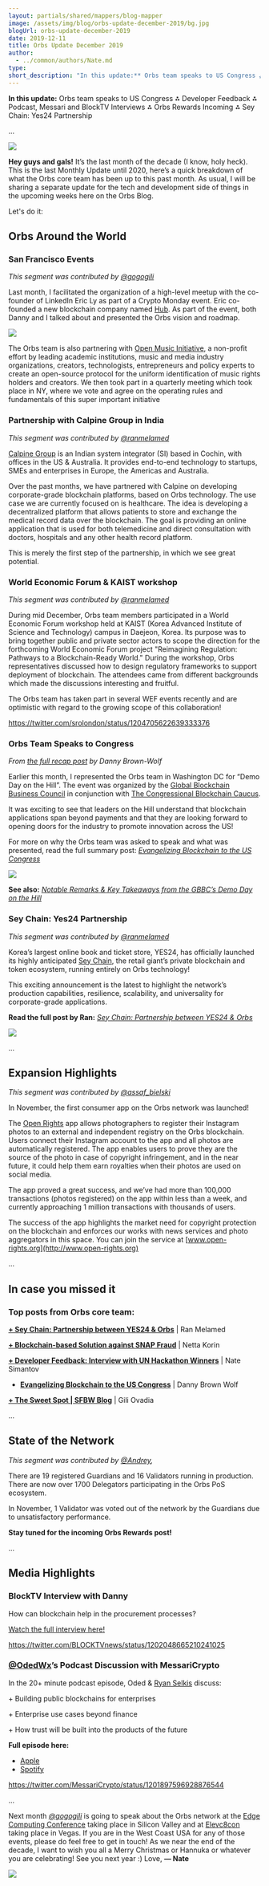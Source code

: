 ```yaml
---
layout: partials/shared/mappers/blog-mapper
image: /assets/img/blog/orbs-update-december-2019/bg.jpg
blogUrl: orbs-update-december-2019
date: 2019-12-11
title: Orbs Update December 2019
author:
  - ../common/authors/Nate.md
type:
short_description: "In this update:** Orbs team speaks to US Congress ⁂ Developer Feedback ⁂ Podcast, Messari and BlockTV Interviews ⁂ Orbs Rewards Incoming ⁂ Sey Chain: Yes24 Partnership"
---
```


**In this update:** Orbs team speaks to US Congress ⁂ Developer Feedback ⁂ Podcast, Messari and BlockTV Interviews ⁂ Orbs Rewards Incoming ⁂ Sey Chain: Yes24 Partnership

...

![](/assets/img/blog/orbs-update-december-2019/image1-scaled-e1576138625674.jpeg)

**Hey guys and gals!** It’s the last month of the decade (I know, holy heck). This is the last Monthly Update until 2020, here’s a quick breakdown of what the Orbs core team has been up to this past month. As usual, I will be sharing a separate update for the tech and development side of things in the upcoming weeks here on the Orbs Blog.

Let's do it:

## Orbs Around the World

### **San Francisco Events**

_This segment was contributed by [@gogogili](https://twitter.com/gogogili)_

Last month, I facilitated the organization of a high-level meetup with the co-founder of LinkedIn Eric Ly as part of a Crypto Monday event. Eric co-founded a new blockchain company named [Hub](https://joinhub.com/). As part of the event, both Danny and I talked about and presented the Orbs vision and roadmap.

![](/assets/img/blog/orbs-update-december-2019/cmondayfinal.jpg)

The Orbs team is also partnering with [Open Music Initiative](https://open-music.org/about), a non-profit effort by leading academic institutions, music and media industry organizations, creators, technologists, entrepreneurs and policy experts to create an open-source protocol for the uniform identification of music rights holders and creators. We then took part in a quarterly meeting which took place in NY, where we vote and agree on the operating rules and fundamentals of this super important initiative

### **Partnership with Calpine Group in India**

_This segment was contributed by [@ranmelamed](https://twitter.com/ranmelamed)_

[Calpine Group](https://www.calpinetech.com/) is an Indian system integrator (SI) based in Cochin, with offices in the US & Australia. It provides end-to-end technology to startups, SMEs and enterprises in Europe, the Americas and Australia.

Over the past months, we have partnered with Calpine on developing corporate-grade blockchain platforms, based on Orbs technology. The use case we are currently focused on is healthcare. The idea is developing a decentralized platform that allows patients to store and exchange the medical record data over the blockchain. The goal is providing an online application that is used for both telemedicine and direct consultation with doctors, hospitals and any other health record platform.

This is merely the first step of the partnership, in which we see great potential.

### World Economic Forum & KAIST workshop

_This segment was contributed by [@ranmelamed](https://twitter.com/ranmelamed)_

During mid December, Orbs team members participated in a World Economic Forum workshop held at KAIST (Korea Advanced Institute of Science and Technology) campus in Daejeon, Korea. Its purpose was to bring together public and private sector actors to scope the direction for the forthcoming World Economic Forum project "Reimagining Regulation: Pathways to a Blockchain-Ready World." During the workshop, Orbs representatives discussed how to design regulatory frameworks to support deployment of blockchain. The attendees came from different backgrounds which made the discussions interesting and fruitful.

The Orbs team has taken part in several WEF events recently and are optimistic with regard to the growing scope of this collaboration!

https://twitter.com/srolondon/status/1204705622639333376

### **Orbs Team Speaks to Congress**

_From [the full recap post](https://www.orbs.com/demo-day-on-the-hill-takeaways/) by Danny Brown-Wolf_

Earlier this month, I represented the Orbs team in Washington DC for “Demo Day on the Hill”. The event was organized by the [Global Blockchain Business Council](https://gbbcouncil.org/) in conjunction with [The Congressional Blockchain Caucus](https://soto.house.gov/media/press-releases/rep-darren-soto-named-co-chair-congressional-blockchain-caucus).

It was exciting to see that leaders on the Hill understand that blockchain applications span beyond payments and that they are looking forward to opening doors for the industry to promote innovation across the US!

For more on why the Orbs team was asked to speak and what was presented, read the full summary post: _[Evangelizing Blockchain to the US Congress](https://www.orbs.com/demo-day-on-the-hill-takeaways/)_

![](/assets/img/blog/orbs-update-december-2019/Danny-Brown-Wolf-demos-Orb’s-blockchain-based-registry-for-content-rights-at-“Demo-Day-on-the-Hill”.jpeg)

**See also:** _[Notable Remarks & Key Takeaways from the GBBC’s Demo Day on the Hill](https://medium.com/@GBBC/notable-remarks-key-takeaways-from-the-gbbcs-demo-day-on-the-hill-258a895f8d50)_

### **Sey Chain: Yes24 Partnership**

_This segment was contributed by [@ranmelamed](https://twitter.com/ranmelamed)_

Korea’s largest online book and ticket store, YES24, has officially launched its highly anticipated [Sey Chain](https://www.sey.io/), the retail giant’s private blockchain and token ecosystem, running entirely on Orbs technology!

This exciting announcement is the latest to highlight the network’s production capabilities, resilience, scalability, and universality for corporate-grade applications.

**Read the full post by Ran:** _[Sey Chain: Partnership between YES24 & Orbs](https://www.orbs.com/sey-chain-yes24-partnership/)_

[![](/assets/img/blog/orbs-update-december-2019/SEY-CHAIN-powered-by-Orbs.png)](https://www.sey.io/)

...

## Expansion Highlights

_This segment was contributed by [@assaf_bielski](https://community.orbs.network/u/assaf_bielski/summary)_

In November, the first consumer app on the Orbs network was launched!

The [Open Rights](http://open-rights.org) app allows photographers to register their Instagram photos to an external and independent registry on the Orbs blockchain. Users connect their Instagram account to the app and all photos are automatically registered. The app enables users to prove they are the source of the photo in case of copyright infringement, and in the near future, it could help them earn royalties when their photos are used on social media.

The app proved a great success, and we’ve had more than 100,000 transactions (photos registered) on the app within less than a week, and currently approaching 1 million transactions with thousands of users.

The success of the app highlights the market need for copyright protection on the blockchain and enforces our works with news services and photo aggregators in this space. You can join the service at [www.open-rights.org](http://www.open-rights.org)

...

## In case you missed it

### Top posts from Orbs core team:

[**\+ Sey Chain: Partnership between YES24 & Orbs**](https://www.orbs.com/sey-chain-yes24-partnership/) | Ran Melamed

[**\+ Blockchain-based Solution against SNAP Fraud**](https://www.orbs.com/solution-against-snap-fraud/) | Netta Korin

[**\+ **Developer Feedback:** Interview with UN Hackathon Winners**](https://www.orbs.com/interview-with-un-hackathon-winners/) | Nate Simantov

- [**Evangelizing Blockchain to the US Congress**](https://www.orbs.com/demo-day-on-the-hill-takeaways/) | Danny Brown Wolf

[**\+ The Sweet Spot | SFBW Blog**](https://www.orbs.com/the-sweet-spot-sfbw-blog/) | Gili Ovadia

...

## State of the Network

_This segment was contributed by [@Andrey](https://community.orbs.network/u/andrey/summary),_

There are 19 registered Guardians and 16 Validators running in production. There are now over 1700 Delegators participating in the Orbs PoS ecosystem.

In November, 1 Validator was voted out of the network by the Guardians due to unsatisfactory performance.

**Stay tuned for the incoming Orbs Rewards post!**

...

## Media Highlights

### **BlockTV Interview with Danny**

How can blockchain help in the procurement processes?

[Watch the full interview here!](https://blocktv.com/watch/2019-12-03/5de675dba20f9-draft-6758)

https://twitter.com/BLOCKTVnews/status/1202048665210241025

### **[@OdedWx](https://github.com/OdedWx)’s Podcast Discussion with MessariCrypto**

In the 20+ minute podcast episode, Oded & [Ryan Selkis](https://twitter.com/twobitidiot) discuss:

\+ Building public blockchains for enterprises

\+ Enterprise use cases beyond finance

\+ How trust will be built into the products of the future

**Full episode here:**

- [Apple](https://podcasts.apple.com/us/podcast/public-blockchains-for-enterprises-oded-wertheim-cto/id1455666979?i=1000458534014)
- [Spotify](https://open.spotify.com/episode/5UBUufP4fHWWRSWuVutq8R)

https://twitter.com/MessariCrypto/status/1201897596928876544

...

Next month [_@gogogili_](https://twitter.com/gogogili) is going to speak about the Orbs network at the [Edge Computing Conference](https://www.edgecomputingworld.com/) taking place in Silicon Valley and at [Elevc8con](https://www.elev8con.com/speakers/) taking place in Vegas. If you are in the West Coast USA for any of those events, please do feel free to get in touch! As we near the end of the decade, I want to wish you all a Merry Christmas or Hannuka or whatever you are celebrating! See you next year :) Love, **⁠— Nate**

![](/assets/img/blog/orbs-update-december-2019/image0.jpeg)
